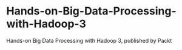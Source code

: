 # Hands-on-Big-Data-Processing-with-Hadoop-3
Hands-on Big Data Processing with Hadoop 3, published by Packt
